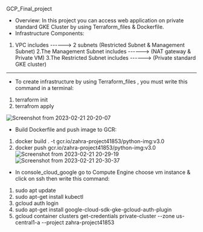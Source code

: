 GCP_Final_project
- Overview:
In this project you can access web application on private standard GKE Cluster by using Terraform_files & Dockerfile.
- Infrastructure Components:
1. VPC includes ------> 2 subnets (Restricted Subnet & Management Subnet)
2.The Management Subnet includes ------>  (NAT gateway & Private VM)
3.The Restricted Subnet includes ------>  (Private standard GKE cluster)
________________________________________________________________________________
* To create infrastructure by using Terraform_files , you must write this command in a terminal:
1. terraform init
2. terrafrom apply

![Screenshot from 2023-02-21 20-20-07](https://user-images.githubusercontent.com/78254667/220427719-96fd6344-024e-49a5-9018-5a3c53f9c4bd.png)

* Build Dockerfile and push image to GCR:
1.  docker build . -t gcr.io/zahra-project41853/python-img:v3.0
2.  docker push gcr.io/zahra-project41853/python-img:v3.0
![Screenshot from 2023-02-21 20-29-19](https://user-images.githubusercontent.com/78254667/220429621-211f3ee5-f6bf-4d3b-8562-aa0fc057bc9f.png)
![Screenshot from 2023-02-21 20-30-37](https://user-images.githubusercontent.com/78254667/220429642-df54f65d-3189-4c49-ad31-f04198b751c7.png)

* In console_cloud_google go to Compute Engine choose vm instance & click on ssh then write this command:
1. sudo apt update
2. sudo apt-get install kubectl
3. gcloud auth login
4. sudo apt-get install google-cloud-sdk-gke-gcloud-auth-plugin
5. gcloud container clusters get-credentials private-cluster --zone us-central1-a --project zahra-project41853


